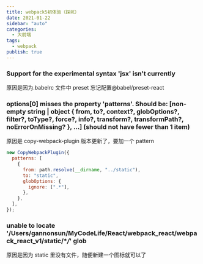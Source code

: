 ```yaml
---
title: webpack5初体验（踩坑）
date: 2021-01-22
sidebar: "auto"
categories:
  - 大前端
tags:
  - webpack
publish: true
---
```


### Support for the experimental syntax 'jsx' isn't currently

原因是因为.babelrc 文件中 preset 忘记配置@babel/preset-react

### options[0] misses the property 'patterns'. Should be: [non-empty string | object { from, to?, context?, globOptions?, filter?, toType?, force?, info?, transform?, transformPath?, noErrorOnMissing? }, ...] (should not have fewer than 1 item)

原因是 copy-webpack-plugin 版本更新了，要加一个 pattern

```javascript
new CopyWebpackPlugin({
  patterns: [
    {
      from: path.resolve(__dirname, "../static"),
      to: "static",
      globOptions: {
        ignore: [".*"],
      },
    },
  ],
});
```

### unable to locate '/Users/gannonsun/MyCodeLife/React/webpack_react/webpack_react_v1/static/\*_/_' glob

原因是因为 static 里没有文件，随便新建一个图标就可以了
